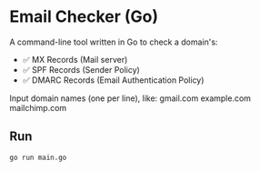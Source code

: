 # Email Checker (Go)

A command-line tool written in Go to check a domain's:

- ✅ MX Records (Mail server)
- ✅ SPF Records (Sender Policy)
- ✅ DMARC Records (Email Authentication Policy)

Input domain names (one per line), like:
gmail.com
example.com
mailchimp.com

## Run

```bash
go run main.go
